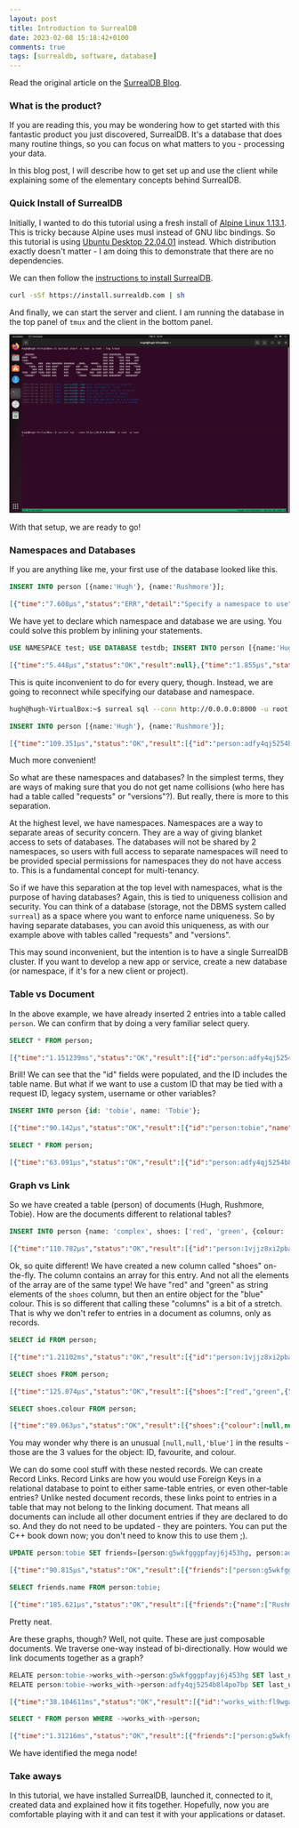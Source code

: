 ```yaml
---
layout: post
title: Introduction to SurrealDB
date: 2023-02-08 15:18:42+0100
comments: true
tags: [surrealdb, software, database]
---
```


Read the original article on the [SurrealDB Blog](https://surrealdb.com/blog/a-quick-introduction-to-surrealdb).

### What is the product?

If you are reading this, you may be wondering how to get started with this fantastic product you just discovered, SurrealDB. It's a database that does many routine things, so you can focus on what matters to you - processing your data.

In this blog post, I will describe how to get set up and use the client while explaining some of the elementary concepts behind SurrealDB.

### Quick Install of SurrealDB

Initially, I wanted to do this tutorial using a fresh install of [Alpine Linux 1.13.1](https://www.alpinelinux.org/downloads/). This is tricky because Alpine uses musl instead of GNU libc bindings. So this tutorial is using [Ubuntu Desktop 22.04.01](https://ubuntu.com/download/desktop) instead. Which distribution exactly doesn't matter - I am doing this to demonstrate that there are no dependencies.

We can then follow the [instructions to install SurrealDB](https://surrealdb.com/install).

```sh
curl -sSf https://install.surrealdb.com | sh
```

And finally, we can start the server and client. I am running the database in the top panel of `tmux` and the client in the bottom panel.

![Screenshot of tmux terminal where SurrealDB is launched in top panel and surreal REPL is in the bottom panel](/assets/screenshots/surrealdb-intro-1.png)

With that setup, we are ready to go!

### Namespaces and Databases

If you are anything like me, your first use of the database looked like this.

```sql
INSERT INTO person [{name:'Hugh'}, {name:'Rushmore'}];
```
```json
[{"time":"7.608µs","status":"ERR","detail":"Specify a namespace to use"}]
```

We have yet to declare which namespace and database we are using. You could solve this problem by inlining your statements.

```sql
USE NAMESPACE test; USE DATABASE testdb; INSERT INTO person [{name:'Hugh'}, {name:'Rushmore'}];
```
```json
[{"time":"5.448µs","status":"OK","result":null},{"time":"1.855µs","status":"OK","result":null},{"time":"31.966464ms","status":"OK","result":[{"id":"person:7fsqx0q0iyeoltyjsr7c","name":"Hugh"},{"id":"person:2fdjz6j6luih4bn44u9c","name":"Rushmore"}]}]
```

This is quite inconvenient to do for every query, though. Instead, we are going to reconnect while specifying our database and namespace.

```sh
hugh@hugh-VirtualBox:~$ surreal sql --conn http://0.0.0.0:8000 -u root -p root --ns testns --db testdb
```
```sql
INSERT INTO person [{name:'Hugh'}, {name:'Rushmore'}];
```
```json
[{"time":"109.351µs","status":"OK","result":[{"id":"person:adfy4qj5254b8l4po7bp","name":"Hugh"},{"id":"person:g5wkfgggpfayj6j453hg","name":"Rushmore"}]}]
```

Much more convenient!

So what are these namespaces and databases?
In the simplest terms, they are ways of making sure that you do not get name collisions (who here has had a table called "requests" or "versions"?). But really, there is more to this separation.

At the highest level, we have namespaces. Namespaces are a way to separate areas of security concern. They are a way of giving blanket access to sets of databases. The databases will not be shared by 2 namespaces, so users with full access to separate namespaces will need to be provided special permissions for namespaces they do not have access to. This is a fundamental concept for multi-tenancy.

So if we have this separation at the top level with namespaces, what is the purpose of having databases? Again, this is tied to uniqueness collision and security. You can think of a database (storage, not the DBMS system called `surreal`) as a space where you want to enforce name uniqueness. So by having separate databases, you can avoid this uniqueness, as with our example above with tables called "requests" and "versions".

This may sound inconvenient, but the intention is to have a single SurrealDB cluster. If you want to develop a new app or service, create a new database (or namespace, if it's for a new client or project).

### Table vs Document

In the above example, we have already inserted 2 entries into a table called `person`. We can confirm that by doing a very familiar select query.

```sql
SELECT * FROM person;
```
```json
[{"time":"1.151239ms","status":"OK","result":[{"id":"person:adfy4qj5254b8l4po7bp","name":"Hugh"},{"id":"person:g5wkfgggpfayj6j453hg","name":"Rushmore"}]}]
```

Brill! We can see that the "id" fields were populated, and the ID includes the table name. But what if we want to use a custom ID that may be tied with a request ID, legacy system, username or other variables?

```sql
INSERT INTO person {id: 'tobie', name: 'Tobie'};
```
```json
[{"time":"90.142µs","status":"OK","result":[{"id":"person:tobie","name":"Tobie"}]}]
```
```sql
SELECT * FROM person;
```
```json
[{"time":"63.091µs","status":"OK","result":[{"id":"person:adfy4qj5254b8l4po7bp","name":"Hugh"},{"id":"person:g5wkfgggpfayj6j453hg","name":"Rushmore"},{"id":"person:tobie","name":"Tobie"}]}]
```

### Graph vs Link

So we have created a table (person) of documents (Hugh, Rushmore, Tobie). How are the documents different to relational tables?

```sql
INSERT INTO person {name: 'complex', shoes: ['red', 'green', {colour: 'blue', favourite: true}]};
```
```json
[{"time":"110.782µs","status":"OK","result":[{"id":"person:1vjjz8xi2pbau1zh07ob","name":"complex","shoes":["red","green",{"colour":"blue","favourite":true}]}]}]
```

Ok, so quite different! We have created a new column called "shoes" on-the-fly. The column contains an array for this entry. And not all the elements of the array are of the same type! We have "red" and "green" as string elements of the `shoes` column, but then an entire object for the "blue" colour. This is so different that calling these "columns" is a bit of a stretch. That is why we don't refer to entries in a document as columns, only as records.

```sql
SELECT id FROM person;
```
```json
[{"time":"1.21102ms","status":"OK","result":[{"id":"person:1vjjz8xi2pbau1zh07ob"},{"id":"person:adfy4qj5254b8l4po7bp"},{"id":"person:g5wkfgggpfayj6j453hg"},{"id":"person:tobie"}]}]
```
```sql
SELECT shoes FROM person;
```
```json
[{"time":"125.074µs","status":"OK","result":[{"shoes":["red","green",{"colour":"blue","favourite":true}]},{"shoes":null},{"shoes":null},{"shoes":null}]}]
```
```sql
SELECT shoes.colour FROM person;
```
```json
[{"time":"89.063µs","status":"OK","result":[{"shoes":{"colour":[null,null,"blue"]}},{"shoes":{"colour":null}},{"shoes":{"colour":null}},{"shoes":{"colour":null}}]}]
```

You may wonder why there is an unusual `[null,null,'blue']` in the results - those are the 3 values for the object: ID, favourite, and colour.

We can do some cool stuff with these nested records. We can create Record Links. Record Links are how you would use Foreign Keys in a relational database to point to either same-table entries, or even other-table entries? Unlike nested document records, these links point to entries in a table that may not belong to the linking document. That means all documents can include all other document entries if they are declared to do so. And they do not need to be updated - they are pointers. You can put the C++ book down now; you don't need to know this to use them ;). 

```sql
UPDATE person:tobie SET friends=[person:g5wkfgggpfayj6j453hg, person:adfy4qj5254b8l4po7bp];
```
```json
[{"time":"90.815µs","status":"OK","result":[{"friends":["person:g5wkfgggpfayj6j453hg","person:adfy4qj5254b8l4po7bp"],"id":"person:tobie","name":"Tobie"}]}]
```
```sql
SELECT friends.name FROM person:tobie;
```
```json
[{"time":"185.621µs","status":"OK","result":[{"friends":{"name":["Rushmore","Hugh"]}}]}]
```

Pretty neat.

Are these graphs, though? Well, not quite. These are just composable documents. We traverse one-way instead of bi-directionally. How would we link documents together as a graph?

```sql
RELATE person:tobie->works_with->person:g5wkfgggpfayj6j453hg SET last_updated = time::now();
RELATE person:tobie->works_with->person:adfy4qj5254b8l4po7bp SET last_updated = time::now();
```
```json
[{"time":"38.104611ms","status":"OK","result":[{"id":"works_with:fl9wgahk9pl4eqj33es7","in":"person:tobie","last_updated":"2023-02-06T18:33:41.131956605Z","out":"person:g5wkfgggpfayj6j453hg"}]},{"time":"88.334µs","status":"OK","result":[{"id":"works_with:zccalviq0oj6o36wylgy","in":"person:tobie","last_updated":"2023-02-06T18:33:41.156103917Z","out":"person:adfy4qj5254b8l4po7bp"}]}]
```
```sql
SELECT * FROM person WHERE ->works_with->person;
```
```json
[{"time":"1.31216ms","status":"OK","result":[{"friends":["person:g5wkfgggpfayj6j453hg","person:adfy4qj5254b8l4po7bp"],"id":"person:tobie","name":"Tobie"}]}]
```

We have identified the mega node!

### Take aways

In this tutorial, we have installed SurrealDB, launched it, connected to it, created data and explained how it fits together. Hopefully, now you are comfortable playing with it and can test it with your applications or dataset.
